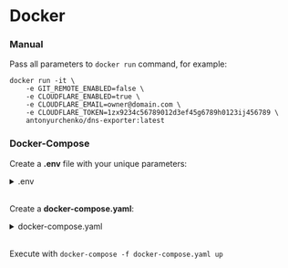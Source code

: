 # Docker

### Manual

Pass all parameters to `docker run` command, for example: 

```
docker run -it \
    -e GIT_REMOTE_ENABLED=false \
    -e CLOUDFLARE_ENABLED=true \
    -e CLOUDFLARE_EMAIL=owner@domain.com \
    -e CLOUDFLARE_TOKEN=1zx9234c56789012d3ef45g6789h0123ij456789 \
    antonyurchenko/dns-exporter:latest
```

### Docker-Compose

Create a **.env** file with your unique parameters:

<details><summary>.env</summary>

```
DELAY=1
GIT_REMOTE_ENABLED=true
GIT_URL=https://github.com/user/dns-archive.git
GIT_BRANCH=master
GIT_USER=machine-user
GIT_EMAIL=machine-user@domain.com
GIT_TOKEN=0ab1234c56789012d3ef45g6789h0123ij456789
CLOUDFLARE_ENABLED=true
CLOUDFLARE_EMAIL=owner@domain.com
CLOUDFLARE_TOKEN=1zx9234c56789012d3ef45g6789h0123ij456789
ROUTE53_ENABLED=true
AWS_REGION=us-west-2
```

</details>
<br />

Create a **docker-compose.yaml**:

<details><summary>docker-compose.yaml</summary>

```yaml
version: "3"

services:
  dns-exporter:
    image: antonyurchenko/dns-exporter:latest
    env_file:
      - .env
```

</details>
<br />

Execute with `docker-compose -f docker-compose.yaml up`
